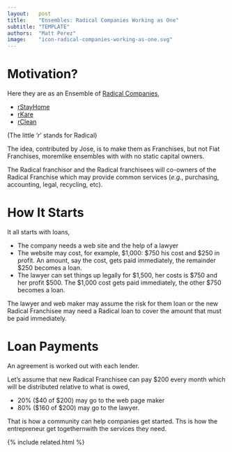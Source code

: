 ```yaml
---
layout:   post
title:    "Ensembles: Radical Companies Working as One"
subtitle: "TEMPLATE"
authors:  "Matt Perez"
image:    "icon-radical-companies-working-as-one.svg"
---
```


<div style='display:none; '>
 <p>Here they are as an Ensemble of Radical Companies.</p>
</div>

<h1>Motivation?</h1>
 <p>Here they are as an Ensemble of <a href="https://amazon.com/RADICAL-Companies-Organized-Success-Employees/dp/1641846429/ref=tmm_pap_swatch_0?_encoding=UTF8&dib_tag=se&dib=eyJ2IjoiMSJ9.zvWE1R0NDgL0e3yOQZ7SpbwPHIK23BUmdM6k3YRnWNPP66f8I60T-38roNtx8HMwoy8k1N6BYtOJzu7mSmeJeCI_C_jj7MjE3C1xZp1d1NY.DBHRTPyYr81wye-tlbSuMNfmCUX0Pk-yfvXl43EpA8Y&qid=1726525947&sr=8-1" target="_blank">Radical Companies</a>,</p>
  <ul>
   <li><a href="https://radicalcompanies.com/2022/05/12/rstayhome" target="_blank">rStayHome</a></li>
   <li><a href="https://radicalcompanies.com/2022/05/13/rkare" target="_blank">rKare</a></li>
   <li><a href="https://radicalcompanies.com/2022/05/14/rclean" target="_blank">rClean</a></li>
  </ul>
 <p>(The little &lsquo;<em>r</em>&rsquo; stands for Radical)</p>
 <p>The idea, contributed by Jose, is to make them as Franchises, but not Fiat Franchises, moremlike ensembles with with no static capital owners.</p>
 </p>
 <p>The Radical franchisor and the Radical franchisees will co-owners of the Radical Franchise which may provide common services (<em>e.g.</em>, purchasing, accounting, legal, recycling, etc).</p>

<h1>How It Starts</h1>
 <p>It all starts with loans,</p>
  <ul>
   <li>The company needs a web site and the help of a lawyer</li>
   <li>The website may cost, for example, $1,000: $750 his cost and $250 in profit. An amount, say the cost, gets paid immediately, the remainder $250 becomes a loan.</li>
   <li>The lawyer can set things up legally for $1,500, her costs is $750 and her profit $500. The $1,000 cost gets paid immediately, the other $750 becomes a loan.</li>
  </ul>
  <p>The lawyer and web maker may assume the risk for them loan or the new Radical Franchisee may need a Radical loan to cover the amount that must be paid immediately.</p>

<h1>Loan Payments</h1>
 <p>An agreement is worked out with each lender.</p>
 <p>Let&rsquo;s assume that new Radical Franchisee can pay $200 every month which will be distributed relative to what is owed,</p>
  <ul>
   <li>20% ($40 of $200) may go to the web page maker</.i>
   <li>80% ($160 of $200) may go to the lawyer.</li>
  </ul>
 <p>That is how a community can help companies get started. Ths is how the entrepreneur get togethernwith the services they need.</p> 

{% include related.html %}